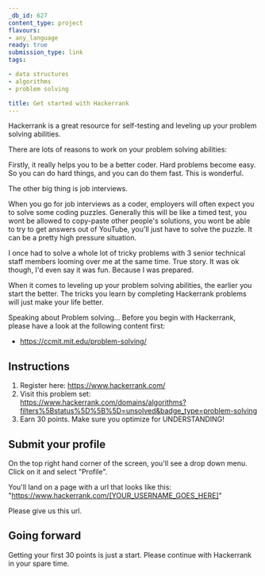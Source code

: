 ```yaml
---
_db_id: 627
content_type: project
flavours:
- any_language
ready: true
submission_type: link
tags:

- data structures
- algorithms
- problem solving

title: Get started with Hackerrank
---
```


Hackerrank is a great resource for self-testing and leveling up your problem solving abilities.

There are lots of reasons to work on your problem solving abilities:

Firstly, it really helps you to be a better coder. Hard problems become easy. So you can do hard things, and you can do them fast. This is wonderful.

The other big thing is job interviews.

When you go for job interviews as a coder, employers will often expect you to solve some coding puzzles. Generally this will be like a timed test, you wont be allowed to copy-paste other people's solutions, you wont be able to try to get answers out of YouTube, you'll just have to solve the puzzle. It can be a pretty high pressure situation.

I once had to solve a whole lot of tricky problems with 3 senior technical staff members looming over me at the same time. True story. It was ok though, I'd even say it was fun. Because I was prepared.

When it comes to leveling up your problem solving abilities, the earlier you start the better. The tricks you learn by completing Hackerrank problems will just make your life better.

Speaking about Problem solving... Before you begin with Hackerrank, please have a look at the following content first:

- https://ccmit.mit.edu/problem-solving/

## Instructions

1. Register here: https://www.hackerrank.com/
2. Visit this problem set: https://www.hackerrank.com/domains/algorithms?filters%5Bstatus%5D%5B%5D=unsolved&badge_type=problem-solving
3. Earn 30 points. Make sure you optimize for UNDERSTANDING!

## Submit your profile

On the top right hand corner of the screen, you'll see a drop down menu. Click on it and select "Profile".

You'll land on a page with a url that looks like this: "https://www.hackerrank.com/[YOUR_USERNAME_GOES_HERE]"

Please give us this url.

## Going forward

Getting your first 30 points is just a start. Please continue with Hackerrank in your spare time.
